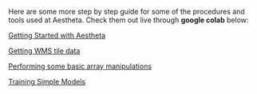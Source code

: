 Here are some more step by step guide for some of the procedures and tools used at Aestheta. Check them out live through **google colab** below: 

[Getting Started with Aestheta](https://colab.research.google.com/github/NSCC-COGS/Aestheta/blob/main/Tutorials/core_example.ipynb)

[Getting WMS tile data](https://colab.research.google.com/github/NSCC-COGS/Aestheta/blob/main/Tutorials/core_example_2.ipynb)

[Performing some basic array manipulations](https://colab.research.google.com/github/NSCC-COGS/Aestheta/blob/main/Tutorials/basic_array_manipulations.ipynb)

[Training Simple Models](https://colab.research.google.com/github/NSCC-COGS/Aestheta/blob/main/Tutorials/Training_Simple_Models.ipynb)
